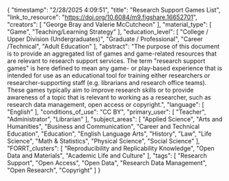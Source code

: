 {
    "timestamp": "2/28/2025 4:09:51",
    "title": "Research Support Games List",
    "link_to_resource": "https://doi.org/10.6084/m9.figshare.16652701",
    "creators": [
        "George Bray and Valerie McCutcheon"
    ],
    "material_type": [
        "Game",
        "Teaching/Learning Strategy"
    ],
    "education_level": [
        "College / Upper Division (Undergraduates)",
        "Graduate / Professional",
        "Career /Technical",
        "Adult Education"
    ],
    "abstract": "The purpose of this document is to provide an aggregated list of games and game-related resources that are relevant to research support services. The term \"research support games\" is here defined to mean any game- or play-based experience that is intended for use as an educational tool for training either researchers or researcher-supporting staff (e.g. librarians and research office teams). These games typically aim to improve research skills or to provide awareness of a topic that is relevant to working as a researcher, such as research data management, open access or copyright.",
    "language": [
        "English"
    ],
    "conditions_of_use": "CC BY",
    "primary_user": [
        "Teacher",
        "Administrator",
        "Librarian"
    ],
    "subject_areas": [
        "Applied Science",
        "Arts and Humanities",
        "Business and Communication",
        "Career and Technical Education",
        "Education",
        "English Language Arts",
        "History",
        "Law",
        "Life Science",
        "Math & Statistics",
        "Physical Science",
        "Social Science"
    ],
    "FORRT_clusters": [
        "Reproducibility and Replicability Knowledge",
        "Open Data and Materials",
        "Academic Life and Culture"
    ],
    "tags": [
        "Research Support",
        "Open Access",
        "Open Data",
        "Research Data Management",
        "Open Research",
        "Copyright"
    ]
}